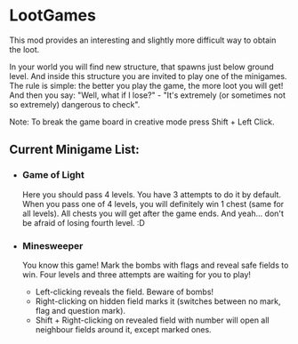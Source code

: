 # LootGames #

This mod provides an interesting and slightly more difficult way to obtain the loot.

In your world you will find new structure, that spawns just below ground level. And inside this structure you are
invited to play one of the minigames. The rule is simple: the better you play the game, the more loot you will get!
And then you say: "Well, what if I lose?" - "It's extremely (or sometimes not so extremely) dangerous to check".

Note: To break the game board in creative mode press Shift + Left Click.

## Current Minigame List:

- ### Game of Light
  Here you should pass 4 levels. You have 3 attempts to do it by default. When you pass one of 4 levels, you will
  definitely win 1 chest (same for all levels). All chests you will get after the game ends. And yeah... don't be afraid
  of losing fourth level. :D

- ### Minesweeper
  You know this game! Mark the bombs with flags and reveal safe fields to win. Four levels and three attempts are
  waiting for you to play!
    - Left-clicking reveals the field. Beware of bombs!
    - Right-clicking on hidden field marks it (switches between no mark, flag and question mark).
    - Shift + Right-clicking on revealed field with number will open all neighbour fields around it, except marked ones.